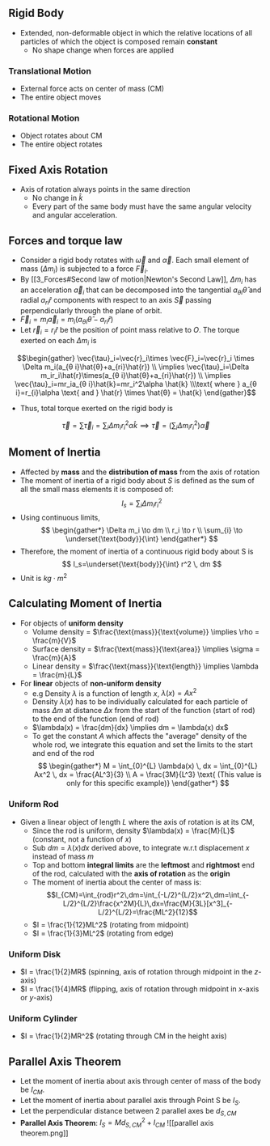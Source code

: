 ## Rigid Body
- Extended, non-deformable object in which the relative locations of all particles of which the object is composed remain **constant**
	- No shape change when forces are applied
### Translational Motion
- External force acts on center of mass (CM)
- The entire object moves
### Rotational Motion
- Object rotates about CM
- The entire object rotates
## Fixed Axis Rotation
- Axis of rotation always points in the same direction
	- No change in $\hat{k}$
	- Every part of the same body must have the same angular velocity and angular acceleration.
## Forces and torque law
- Consider a rigid body rotates with $\vec{\omega}$ and $\vec{\alpha}$. Each small element of mass ($\Delta m_i$) is subjected to a force $\vec{F}_i$.
- By [[3_Forces#Second law of motion|Newton's Second Law]], $\Delta m_i$ has an acceleration $\vec{a}_i$ that can be decomposed into the tangential $a_{θ i} \hat{θ}$ and radial $a_{ri} \hat{r}$ components with respect to an axis $\vec{S}$ passing perpendicularly through the plane of orbit.
- $\vec{F}_{i} = m_{i} \vec{a}_{i} = m_{i} (a_{θ i} \hat{θ} - a_{ri} \hat{r})$
- Let $\vec{r}_{i} = r_{i} \hat{r}$ be the position of point mass relative to $O$. The torque exerted on each $\Delta m_{i}$ is

$$\begin{gather}
\vec{\tau}_i=\vec{r}_i\times \vec{F}_i=\vec{r}_i \times \Delta m_i(a_{θ i}\hat{θ}+a_{ri}\hat{r}) \\
\implies \vec{\tau}_i=\Delta m_ir_i\hat{r}\times(a_{θ i}\hat{θ}+a_{ri}\hat{r}) \\
\implies \vec{\tau}_i=mr_ia_{θ i}\hat{k}=mr_i^2\alpha \hat{k} \\\text{ where } a_{θ i}=r_{i}\alpha \text{ and } \hat{r} \times \hat{θ} = \hat{k}
\end{gather}$$

- Thus, total torque exerted on the rigid body is

$$\vec{\tau}=\sum \vec{\tau}_{i} = \sum_{i}\Delta m_ir_i^2\alpha \hat{k} \implies \vec{\tau}=\left(\sum_{i}\Delta m_ir_i^2\right)\vec{\alpha}$$
## Moment of Inertia
- Affected by **mass** and the **distribution of mass** from the axis of rotation
- The moment of inertia of a rigid body about $S$ is defined as the sum of all the small mass elements it is composed of:
$$
I_s=\sum_{i}\Delta m_ir_i^2
$$
- Using continuous limits,
$$
\begin{gather*}
    \Delta m_i \to dm \\
    r_i \to r \\
    \sum_{i} \to \underset{\text{body}}{\int}
\end{gather*}
$$
- Therefore, the moment of inertia of a continuous rigid body about S is
$$
I_s=\underset{\text{body}}{\int} r^2 \, dm
$$
- Unit is $kg \cdot m^2$
## Calculating Moment of Inertia
- For objects of **uniform density**
    - Volume density = $\frac{\text{mass}}{\text{volume}} \implies \rho = \frac{m}{V}$
    - Surface density = $\frac{\text{mass}}{\text{area}} \implies \sigma = \frac{m}{A}$
    - Linear density = $\frac{\text{mass}}{\text{length}} \implies \lambda = \frac{m}{L}$
- For **linear** objects of **non-uniform density**
    - e.g Density $\lambda$ is a function of length $x$, $\lambda(x) = Ax^2$
    - Density $\lambda(x)$ has to be individually calculated for each particle of mass $\Delta m$ at distance $\Delta x$ from the start of the function (start of rod) to the end of the function (end of rod)
    - $\lambda(x) = \frac{dm}{dx} \implies dm = \lambda(x) dx$
    - To get the constant $A$ which affects the "average" density of the whole rod, we integrate this equation and set the limits to the start and end of the rod
$$
\begin{gather*}
    M = \int_{0}^{L} \lambda(x) \, dx = \int_{0}^{L} Ax^2 \, dx = \frac{AL^3}{3} \\
    A = \frac{3M}{L^3} \text{ (This value is only for this specific example)}
\end{gather*}
$$
### Uniform Rod
- Given a linear object of length $L$ where the axis of rotation is at its CM,
    - Since the rod is uniform, density $\lambda(x) = \frac{M}{L}$ (constant, not a function of $x$)
    - Sub $dm = \lambda(x) dx$ derived above, to integrate w.r.t displacement $x$ instead of mass $m$
    - Top and bottom **integral limits** are the **leftmost** and **rightmost** end of the rod, calculated with the **axis of rotation** as the **origin**
    - The moment of inertia about the center of mass is: 
      $$I_{CM}=\int_{rod}r^2\,dm=\int_{-L/2}^{L/2}x^2\,dm=\int_{-L/2}^{L/2}\frac{x^2M}{L}\,dx=\frac{M}{3L}[x^3]_{-L/2}^{L/2}=\frac{ML^2}{12}$$
    - $I = \frac{1}{12}ML^2$ (rotating from midpoint)
    - $I = \frac{1}{3}ML^2$ (rotating from edge)
### Uniform Disk
- $I = \frac{1}{2}MR$ (spinning, axis of rotation through midpoint in the $z$-axis)
- $I = \frac{1}{4}MR$ (flipping, axis of rotation through midpoint in $x$-axis or $y$-axis)
### Uniform Cylinder
- $I = \frac{1}{2}MR^2$ (rotating through CM in the height axis)
## Parallel Axis Theorem
- Let the moment of inertia about axis through center of mass of the body be $I_{CM}$.
- Let the moment of inertia about parallel axis through Point S be $I_S$.
- Let the perpendicular distance between 2 parallel axes be $d_{S,CM}$
- **Parallel Axis Theorem**: $I_{S} = Md_{S,CM}^2+I_{CM}$
![[parallel axis theorem.png]]
